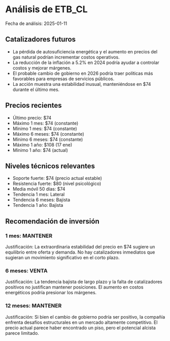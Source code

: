 # Análisis de ETB_CL
Fecha de análisis: 2025-01-11

## Catalizadores futuros
- La pérdida de autosuficiencia energética y el aumento en precios del gas natural podrían incrementar costos operativos.
- La reducción de la inflación a 5.2% en 2024 podría ayudar a controlar costos y mejorar márgenes.
- El probable cambio de gobierno en 2026 podría traer políticas más favorables para empresas de servicios públicos.
- La acción muestra una estabilidad inusual, manteniéndose en $74 durante el último mes.

## Precios recientes
- Último precio: $74
- Máximo 1 mes: $74 (constante)
- Mínimo 1 mes: $74 (constante)
- Máximo 6 meses: $74 (constante)
- Mínimo 6 meses: $74 (constante)
- Máximo 1 año: $108 (17 ene)
- Mínimo 1 año: $74 (actual)

## Niveles técnicos relevantes
- Soporte fuerte: $74 (precio actual estable)
- Resistencia fuerte: $80 (nivel psicológico)
- Media móvil 50 días: $74
- Tendencia 1 mes: Lateral
- Tendencia 6 meses: Bajista
- Tendencia 1 año: Bajista

## Recomendación de inversión

### 1 mes: MANTENER
Justificación: La extraordinaria estabilidad del precio en $74 sugiere un equilibrio entre oferta y demanda. No hay catalizadores inmediatos que sugieran un movimiento significativo en el corto plazo.

### 6 meses: VENTA
Justificación: La tendencia bajista de largo plazo y la falta de catalizadores positivos no justifican mantener posiciones. El aumento en costos energéticos podría presionar los márgenes.

### 12 meses: MANTENER
Justificación: Si bien el cambio de gobierno podría ser positivo, la compañía enfrenta desafíos estructurales en un mercado altamente competitivo. El precio actual parece haber encontrado un piso, pero el potencial alcista parece limitado.
